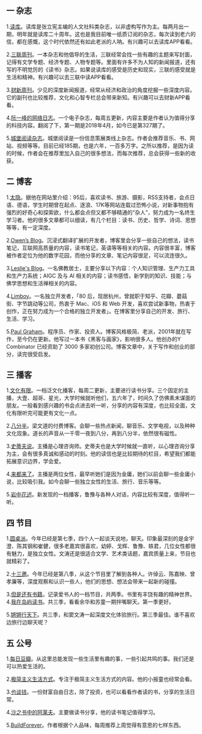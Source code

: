 ## 一 杂志

1.[读库](https://www.duku.cn/)。读库是张立宪主编的人文社科类杂志，以非虚构写作为主。每两月出一期，明年就是读库二十周年。这也是我目前唯一纸质订阅的杂志，每次读到老六的信，都在感慨，这个时代依然还有如此老派的人呐。有兴趣可以去读库APP看看。

2.[三联周刊](https://www.lifeweek.com.cn/)。一本杂志和他倡导的生活，三联经常会找一些有趣的主题来写封面，记得有文学专题、经济专题、人物专题等。里面有许多不为人知的新闻报道，还有写的不明觉厉的《读书》杂志。如果说读库的感受是历史和现实，三联的感受就是生活和精神。有兴趣可以去三联中读APP看看。

3.[财新周刊](https://www.caixin.com/)。少见的深度新闻报道，经常从经济和政治的角度挖掘一些深度内容。它的副刊也比较推荐，文化和心智专栏总会带来新知。有兴趣可以去财新APP看看。

4.[阮一峰的网络日志](https://www.ruanyifeng.com/blog/)。一个电子杂志，每周五更新，内容主要是作者认为值得分享的科技内容。翻阅了下，第一期是2018年4月，如今已是第327期了。

5.[城堡阅读杂志](https://www.yuque.com/cbyd/chengbao)。城堡阅读是一份信息策展类线上杂志。作者会推荐音乐、书、网站、视频等等。目前已经185期，也是六年，一百多万字。之所以推荐，是因为读的时候，作者会在推荐里加入自己的很多想法，而每次推荐，总会获得一些新的收获。

## 二 博客
1.[太隐](https://wangyurui.com/)。据他在网站里介绍：95后，喜欢读书、旅游、摄影，RSS支持者，会点日语、德语，学生时期曾在起点、逐浪、17K等网站连载过恐怖小说，对新事物抱有强烈的好奇心和探索欲，什么都会点但又都不够精通的“杂人”，努力成为一名终生学习者。他的很多文章都可以细读，有几个栏目：读书、历史、哲学、诗词、思想等等，有一定深度。

2.[Owen’s Blog](https://www.owenyoung.com/)。沉浸式翻译扩展的开发者，博客里会分享一些自己的想法，读书笔记，互联网高质量的内容，读书笔记，英语等等相关的内容。内容很丰富，博客被作者定位为他的数字花园，而他分享的文章、笔记内容很足，可以流连很久。

3.[Leslie's Blog](https://justgoidea.com/)。一名佛教居士，主要分享以下内容：个人知识管理、生产力工具和生产力系统；AIGC 及与 AI 相关的内容；读书感悟，新学到的知识、技能；与佛学思想和生活禅相关的内容。

4.[Limboy](https://limboy.me/)。一名独立开发者，「80 后，现居杭州，曾就职于知乎、花瓣、蘑菇街、字节跳动等公司，热衷于 Mac、iOS 和 Web 开发，喜欢尝试新事物，热衷于创作，正在努力成为一个合格的独立开发者」。在博客里分享自己的开发、旅行、生活、学习。

5.[Paul Graham](http://paulgraham.com/articles.html)。程序员、作家、投资人。博客风格极简、老派，2001年就在写作，至今仍在更新。他写过一本书《黑客与画家》，影响很多人。他创办的Y Combinator 已经资助了 3000 多家初创公司。博客文章中，关于写作和创业的部分，读完很受启发。

## 三 播客
1.[文化有限](https://www.xiaoyuzhoufm.com/podcast/5e4515bd418a84a046e2b11a)。一档泛文化播客，每周二更新，主要进行读书分享。三个固定的主播，大壹、超哥、星光，大学时候就听他们，五六年了，时间久了仿佛素未谋面的朋友。一般看到感兴趣的书会点进去听一听，分享的内容有深度，也比较全面，文化有限听完可能更有文化一点。

2.[八分半](https://www.xiaoyuzhoufm.com/podcast/6603ea352d9eae5d0a5f9151)。梁文道的付费博客。会聊一些热点新闻，聊音乐、文学电视，以及种种文化现象。道长的声音从一千零一夜到八分，再到八分半，依然很有磁性。

3.[史蒂夫说](https://www.xiaoyuzhoufm.com/podcast/64379296ff8a107611a67208)。主播是心理咨询师。史蒂夫也是大学时候就一直听，以心理咨询分享为主，会有很多真诚和感动的时刻。他的读信也是比较期待的栏目，希望我们都能拓展意识边界，学会爱。

4.[来都来了](https://www.xiaoyuzhoufm.com/podcast/5ebcf445418a84a046c2e26d)。主播是两位女性，最早听她们是因为金庸，她们以前会聊一些金庸小说，比较吸引我。如今会聊一些独立女性的生活、旅行、音乐等等。

5.[岩中花述](https://www.xiaoyuzhoufm.com/podcast/625635587bfca4e73e990703)。新发现的一档播客，鲁豫与各种人对话，内容比较有深度，值得听一听。

## 四 节目
1.[圆桌派](https://vo.youku.com/v_show/id_XNjM5OTcwMzY4NA==.html)。今年已经是第七季，四个人一起谈天说地，聊天。印象最深刻的是金宇澄、陈其钢和崔健，很多老嘉宾很喜欢，幼婷、戈辉、鲁豫、轶君，几位女性都很有魅力，是独立女性。文涛还是很适合文学、艺术类话题，嘉宾质量上来，节目也就精彩了。

2.[十三邀](https://v.qq.com/x/cover/mzc00200382r10m/b41003505ky.html)。今年已经是第八季，从这个节目里了解到各种人。许倬云、陈嘉映、曾孝廉等，深度观察和认识一些人，他们的思想、想法会带来一起新的碰撞。

3.[但是还有书籍](https://www.bilibili.com/bangumi/play/ep299985)。记录爱书人的一档节目，共两季。书里有丰饶有趣的精神世界。
4.[我在岛屿读书](https://www.ixigua.com/home/981191026294333/pseries/?preActiveKey=video&list_entrance=userdetail)。共三季，看看余华和苏童一期拌嘴聊天。第一季更好。

5.[锵锵行天下](https://v.qq.com/x/cover/mzc002005yytrse/h0046jctrp4.html)。共三季，和窦文涛一起深度文化体验旅行。第三季最佳。谁不喜欢边旅行边聊天呢？

## 五 公号
1.[每日豆瓣](https://mp.weixin.qq.com/s/V9v3gn-9Vo5GeX0oVxZXZA)。从这里总能发现一些生活里有趣的事，一些引起共鸣的事。我们还是可以热爱生活的。

2.[极简主义生活方式](https://mp.weixin.qq.com/s/7jQ-nTcXSAVZ2ksj3i8jEA)。专注于极简主义生活方式的内容。他的小报童也经常会看。

3.[也谈钱](https://mp.weixin.qq.com/s/7Kx0FxMdVE1-RPhVqJtl8w)。一份财富自由日志，除了投资，也可以看看作者读的书，分享的生活日常。

4.[沙之书中的阿莱夫](https://mp.weixin.qq.com/mp/appmsgalbum?__biz=MzA5NjIwMDYxNQ==&action=getalbum&album_id=1683691622309347329#wechat_redirect)。主要做读书分享，他的读书笔记值得学习。

5.[BuildForever](https://mp.weixin.qq.com/s/CFyvBZQPOpL_oKydB2w2ow)。作者根据个人品味，每周推荐上周觉得有意思的七样东西。